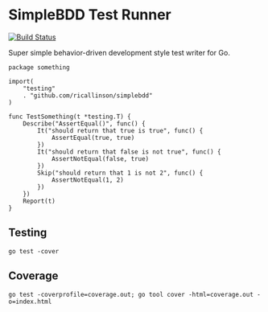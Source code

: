 # SimpleBDD Test Runner

[![Build Status](https://travis-ci.org/ricallinson/simplebdd.svg?branch=master)](https://travis-ci.org/ricallinson/simplebdd)

Super simple behavior-driven development style test writer for Go.

    package something

    import(
        "testing"
        . "github.com/ricallinson/simplebdd"
    )

    func TestSomething(t *testing.T) {
        Describe("AssertEqual()", func() {
            It("should return that true is true", func() {
                AssertEqual(true, true)
            })
            It("should return that false is not true", func() {
                AssertNotEqual(false, true)
            })
            Skip("should return that 1 is not 2", func() {
                AssertNotEqual(1, 2)
            })
        })
        Report(t)
    }

## Testing

    go test -cover

## Coverage
    
    go test -coverprofile=coverage.out; go tool cover -html=coverage.out -o=index.html
